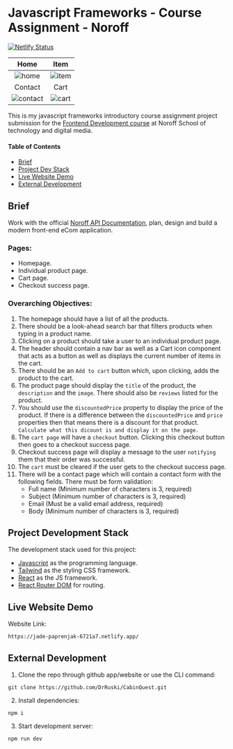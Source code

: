 # Javascript Frameworks - Course Assignment - Noroff

[![Netlify Status](https://api.netlify.com/api/v1/badges/19f54333-afec-4702-8c9b-bf76c74ca9b3/deploy-status)](https://app.netlify.com/sites/jade-paprenjak-6721a7/deploys)

|                                                 Home                                                 |                                               Item                                                |
| :--------------------------------------------------------------------------------------------------: | :--------------------------------------------------------------------------------------------------: |
| ![home](https://github.com/DrRuski/js-frameworks-ca/assets/96174153/1f9d2868-cce3-47c6-86a6-70596516e23e)  |  ![item](https://github.com/DrRuski/js-frameworks-ca/assets/96174153/4b4afd34-6b52-4d9b-b24c-cebbe98cc44f)  |
|                                             Contact                                             |                                           Cart                                           |
|  ![contact](https://github.com/DrRuski/js-frameworks-ca/assets/96174153/2ef772d2-1392-4cc1-8b7c-cc14bba8480e)  |  ![cart](https://github.com/DrRuski/js-frameworks-ca/assets/96174153/734a8d4a-dd86-4892-ad64-19d683a02d10)  |

This is my javascript frameworks introductory course assignment project submission for the [Frontend Development course](https://www.noroff.no/en/studies/vocational-school/front-end-development) at Noroff School of technology and digital media.

#### Table of Contents

- [Brief](#brief)
- [Project Dev Stack](#project-development-stack)
- [Live Website Demo](#live-website-demo)
- [External Development](#external-development)

## Brief

<a name="brief"></a>
Work with the official [Noroff API Documentation](https://docs.noroff.dev/), plan, design and build a modern front-end eCom application.

### Pages:

- Homepage.
- Individual product page.
- Cart page.
- Checkout success page.

### Overarching Objectives:

1. The homepage should have a list of all the products.
2. There should be a look-ahead search bar that filters products when typing in a product name.
3. Clicking on a product should take a user to an individual product page.
4. The header should contain a nav bar as well as a Cart icon component that acts as a button as well as displays the current number of items in the cart.
5. There should be an `Add to cart` button which, upon clicking, adds the product to the cart.
6. The product page should display the `title` of the product, the `description` and the `image`. There should also be `reviews` listed for the product.
7. You should use the `discountedPrice` property to display the price of the product. If there is a difference between the `discountedPrice` and `price` properties then that means there is a discount for that product. `Calculate what this dicount is and display it on the page.`
8. The `cart page` will have a `checkout` button. Clicking this checkout button then goes to a checkout success page.
9. Checkout success page will display a message to the user `notifying` them that their order was successful.
10. The `cart` must be cleared if the user gets to the checkout success page.
11. There will be a contact page which will contain a contact form with the following fields. There must be form validation:
    - Full name (Minimum number of characters is 3, required)
    - Subject (Minimum number of characters is 3, required)
    - Email (Must be a valid email address, required)
    - Body (Minimum number of characters is 3, required)


## Project Development Stack

<a name="project-development-stack"></a>
The development stack used for this project:

- [Javascript](https://www.javascript.com/) as the programming language.
- [Tailwind](https://tailwindcss.com/) as the styling CSS framework.
- [React](https://react.dev/) as the JS framework.
- [React Router DOM](https://reactrouter.com/en/main) for routing.

## Live Website Demo

<a name="live-website-demo"></a>

Website Link:

```
https://jade-paprenjak-6721a7.netlify.app/
```

## External Development

<a name="external-development"></a>

1. Clone the repo through github app/website or use the CLI command:

```
git clone https://github.com/DrRuski/CabinQuest.git
```

2. Install dependencies:

```
npm i
```

3. Start development server:

```
npm run dev
```
